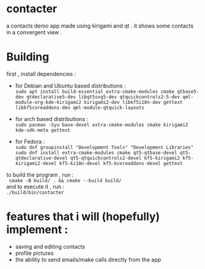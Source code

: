 # contacter

a contacts demo app made using kirigami and qt .
it shows some contacts in a convergent view .

# Building

first , install dependencies :
- for Debian and Ubuntu based distributions :\
```sudo apt install build-essential extra-cmake-modules cmake qtbase5-dev qtdeclarative5-dev libqt5svg5-dev qtquickcontrols2-5-dev qml-module-org-kde-kirigami2 kirigami2-dev libkf5i18n-dev gettext libkf5coreaddons-dev qml-module-qtquick-layouts```

- for arch based distributions :\
```sudo pacman -Syu base-devel extra-cmake-modules cmake kirigami2 kde-sdk-meta gettext```

- for Fedora :\
```sudo dnf groupinstall "Development Tools" "Development Libraries"```\
```sudo dnf install extra-cmake-modules cmake qt5-qtbase-devel qt5-qtdeclarative-devel qt5-qtquickcontrols2-devel kf5-kirigami2 kf5-kirigami2-devel kf5-ki18n-devel kf5-kcoreaddons-devel gettext```

to build the program , run :\
``` cmake -B build/ . && cmake --build build/```\
and to execute it , run :\
```./build/bin/contacter```

# features that i will (hopefully) implement :

- saving and editing contacts
- profile pictures
- the ability to send emails/make calls directly from the app
